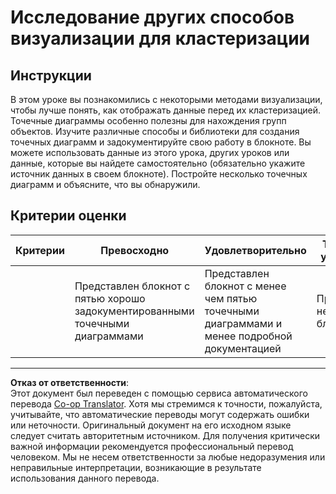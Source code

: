 <!--
CO_OP_TRANSLATOR_METADATA:
{
  "original_hash": "589fa015a5e7d9e67bd629f7d47b53de",
  "translation_date": "2025-08-29T21:04:18+00:00",
  "source_file": "5-Clustering/1-Visualize/assignment.md",
  "language_code": "ru"
}
-->
# Исследование других способов визуализации для кластеризации

## Инструкции

В этом уроке вы познакомились с некоторыми методами визуализации, чтобы лучше понять, как отображать данные перед их кластеризацией. Точечные диаграммы особенно полезны для нахождения групп объектов. Изучите различные способы и библиотеки для создания точечных диаграмм и задокументируйте свою работу в блокноте. Вы можете использовать данные из этого урока, других уроков или данные, которые вы найдете самостоятельно (обязательно укажите источник данных в своем блокноте). Постройте несколько точечных диаграмм и объясните, что вы обнаружили.

## Критерии оценки

| Критерии | Превосходно                                                   | Удовлетворительно                                                                      | Требуется улучшение                |
| -------- | ------------------------------------------------------------- | ------------------------------------------------------------------------------------- | ---------------------------------- |
|          | Представлен блокнот с пятью хорошо задокументированными точечными диаграммами | Представлен блокнот с менее чем пятью точечными диаграммами и менее подробной документацией | Представлен неполный блокнот      |

---

**Отказ от ответственности**:  
Этот документ был переведен с помощью сервиса автоматического перевода [Co-op Translator](https://github.com/Azure/co-op-translator). Хотя мы стремимся к точности, пожалуйста, учитывайте, что автоматические переводы могут содержать ошибки или неточности. Оригинальный документ на его исходном языке следует считать авторитетным источником. Для получения критически важной информации рекомендуется профессиональный перевод человеком. Мы не несем ответственности за любые недоразумения или неправильные интерпретации, возникающие в результате использования данного перевода.